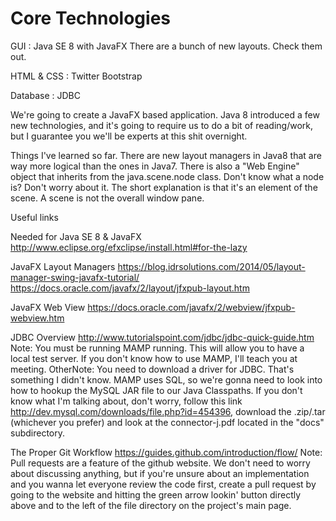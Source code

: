 Core Technologies
====

GUI : Java SE 8 with JavaFX
There are a bunch of new layouts. Check them out.

HTML & CSS : Twitter Bootstrap

Database : JDBC



We're going to create a JavaFX based application. Java 8 introduced a few new technologies, and it's going to require us to do a bit of reading/work, but I guarantee you we'll be experts at this shit overnight.

Things I've learned so far.
There are new layout managers in Java8 that are way more logical than the ones in Java7. There is also a "Web Engine" object that inherits from the java.scene.node class. Don't know what a node is? Don't worry about it. The short explanation is that it's an element of the scene. A scene is not the overall window pane.


Useful links

Needed for Java SE 8 & JavaFX
http://www.eclipse.org/efxclipse/install.html#for-the-lazy

JavaFX Layout Managers
https://blog.idrsolutions.com/2014/05/layout-manager-swing-javafx-tutorial/
https://docs.oracle.com/javafx/2/layout/jfxpub-layout.htm

JavaFX Web View
https://docs.oracle.com/javafx/2/webview/jfxpub-webview.htm

JDBC Overview
http://www.tutorialspoint.com/jdbc/jdbc-quick-guide.htm
Note: You must be running MAMP running. This will allow you to have a local test server. If you don't know how to use MAMP, I'll teach you at meeting.
OtherNote: You need to download a driver for JDBC. That's something I didn't know. MAMP uses SQL, so we're gonna need to look into how to hookup the MySQL JAR file to our Java Classpaths. If you don't know what I'm talking about, don't worry, follow this link http://dev.mysql.com/downloads/file.php?id=454396, download the .zip/.tar (whichever you prefer) and look at the connector-j.pdf located in the "docs" subdirectory.

The Proper Git Workflow
https://guides.github.com/introduction/flow/
Note: Pull requests are a feature of the github website. We don't need to worry about discussing anything, but if you're unsure about an implementation and you wanna let everyone review the code first, create a pull request by going to the website and hitting the green arrow lookin' button directly above and to the left of the file directory on the project's main page.
